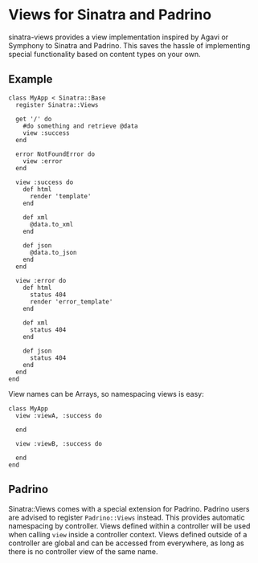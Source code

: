 Views for Sinatra and Padrino
=============================

sinatra-views provides a view implementation inspired by Agavi or Symphony to Sinatra and Padrino. This saves the hassle of implementing special functionality based on content types on your own.

Example
-------

    class MyApp < Sinatra::Base
      register Sinatra::Views
      
      get '/' do
        #do something and retrieve @data
        view :success
      end
      
      error NotFoundError do
        view :error
      end
      
      view :success do
        def html
          render 'template'
        end
        
        def xml
          @data.to_xml
        end
        
        def json
          @data.to_json
        end
      end
      
      view :error do
        def html
          status 404
          render 'error_template'
        end
        
        def xml
          status 404 
        end
        
        def json
          status 404
        end
      end
    end

View names can be Arrays, so namespacing views is easy:

    class MyApp
      view :viewA, :success do
      
      end
      
      view :viewB, :success do
      
      end
    end
    
Padrino
-------

Sinatra::Views comes with a special extension for Padrino. Padrino users are advised to register `Padrino::Views` instead. This provides automatic namespacing by controller. Views defined within a controller will be used when calling `view` inside a controller context. Views defined outside of a controller are global and can be accessed from everywhere, as long as there is no controller view of the same name.